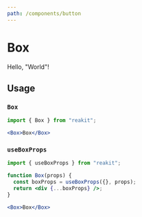 ```yaml
---
path: /components/button
---
```


# Box

Hello, "World"!

## Usage

### `Box`

```jsx
import { Box } from "reakit";

<Box>Box</Box>
```

### `useBoxProps`

```jsx static
import { useBoxProps } from "reakit";

function Box(props) {
  const boxProps = useBoxProps({}, props);
  return <div {...boxProps} />;
}

<Box>Box</Box>
```